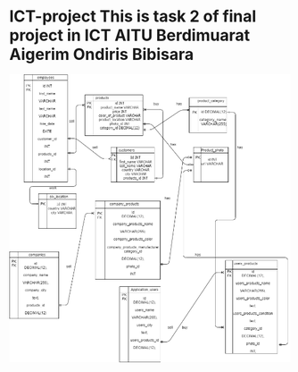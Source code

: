# ICT-project This is task 2 of final project in ICT AITU Berdimuarat Aigerim Ondiris Bibisara 
![ERD](ERD-sample.png)
